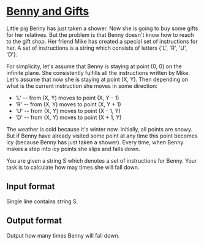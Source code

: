 # [Benny and Gifts][link]

Little pig Benny has just taken a shower. Now she is going to buy some gifts for her relatives. But the problem is that Benny doesn't know how to reach to the gift shop. Her friend Mike has created a special set of instructions for her. A set of instructions is a string which consists of letters {'L', 'R', 'U', 'D'}.

For simplicity, let's assume that Benny is staying at point (0, 0) on the infinite plane. She consistently fulfills all the instructions written by Mike. Let's assume that now she is staying at point (X, Y). Then depending on what is the current instruction she moves in some direction:

- 'L' -- from (X, Y) moves to point (X, Y - 1)
- 'R' -- from (X, Y) moves to point (X, Y + 1)
- 'U' -- from (X, Y) moves to point (X - 1, Y)
- 'D' -- from (X, Y) moves to point (X + 1, Y)

The weather is cold because it's winter now. Initially, all points are snowy. But if Benny have already visited some point at any time this point becomes icy (because Benny has just taken a shower). Every time, when Benny makes a step into icy points she slips and falls down.

You are given a string S which denotes a set of instructions for Benny. Your task is to calculate how may times she will fall down.

## Input format

Single line contains string S.

## Output format

Output how many times Benny will fall down.

[link]: https://www.hackerearth.com/practice/algorithms/sorting/quick-sort/practice-problems/algorithm/benny-and-gifts-marcheasy-3/
